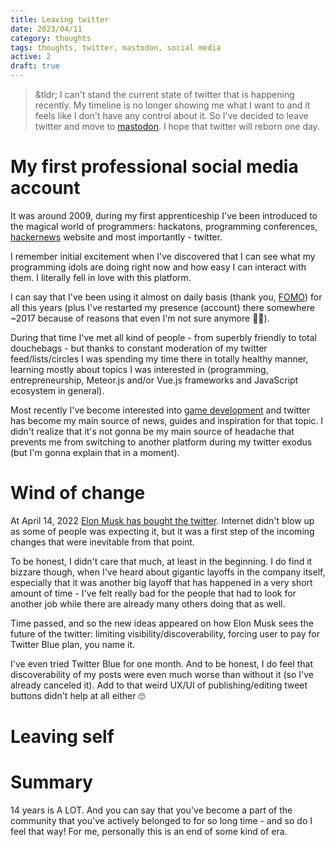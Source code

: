 ```yaml
---
title: Leaving twitter
date: 2023/04/11
category: thoughts
tags: thoughts, twitter, mastodon, social media
active: 2
draft: true
---
```


> &tldr; I can't stand the current state of twitter that is happening recently. My timeline is no longer showing me what I want to and it feels like I don't have any control about it. So I've decided to leave twitter and move to [mastodon](https://mastodon.social/@lukaszkups). I hope that twitter will reborn one day.

# My first professional social media account

It was around 2009, during my first apprenticeship I've been introduced to the magical world of programmers: hackatons, programming conferences, [hackernews](https://news.ycombinator.com/) website and most importantly - twitter.

I remember initial excitement when I've discovered that I can see what my programming idols are doing right now and how easy I can interact with them. I literally fell in love with this platform. 

I can say that I've been using it almost on daily basis (thank you, [FOMO](https://en.wikipedia.org/wiki/Fear_of_missing_out)) for all this years (plus I've restarted my presence (account) there somewhere ~2017 because of reasons that even I'm not sure anymore 🤷‍♂️).

During that time I've met all kind of people - from superbly friendly to total douchebags - but thanks to constant moderation of my twitter feed/lists/circles I was spending my time there in totally healthy manner, learning mostly about topics I was interested in (programming, entrepreneurship, Meteor.js and/or Vue.js frameworks and JavaScript ecosystem in general).

Most recently I've become interested into [game development](https://store.steampowered.com/app/1935130/Terry_Poorflyer/) and twitter has become my main source of news, guides and inspiration for that topic. I didn't realize that it's not gonna be my main source of headache that prevents me from switching to another platform during my twitter exodus (but I'm gonna explain that in a moment).

# Wind of change

At April 14, 2022 [Elon Musk has bought the twitter](https://en.wikipedia.org/wiki/Acquisition_of_Twitter_by_Elon_Musk). Internet didn't blow up as some of people was expecting it, but it was a first step of the incoming changes that were inevitable from that point.

To be honest, I didn't care that much, at least in the beginning. I do find it bizzare though, when I've heard about gigantic layoffs in the company itself, especially that it was another big layoff that has happened in a very short amount of time - I've felt really bad for the people that had to look for another job while there are already many others doing that as well.

Time passed, and so the new ideas appeared on how Elon Musk sees the future of the twitter: limiting visibility/discoverability, forcing user to pay for Twitter Blue plan, you name it.

I've even tried Twitter Blue for one month. And to be honest, I do feel that discoverability of my posts were even much worse than without it (so I've already canceled it). Add to that weird UX/UI of publishing/editing tweet buttons didn't help at all either 🙄

# Leaving self 



# Summary

14 years is A LOT. And you can say that you've become a part of the community that you've actively belonged to for so long time - and so do I feel that way! For me, personally this is an end of some kind of era.


